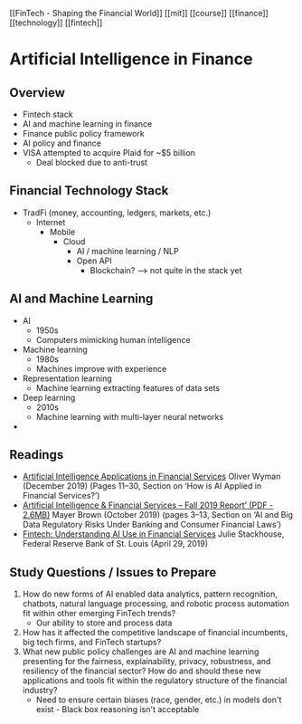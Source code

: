 [[FinTech - Shaping the Financial World]] [[mit]] [[course]] [[finance]] [[technology]] [[fintech]]

# Artificial Intelligence in Finance

## Overview
- Fintech stack
- AI and machine learning in finance
- Finance public policy framework
- AI policy and finance
- VISA attempted to acquire Plaid for ~$5 billion
	- Deal blocked due to anti-trust

## Financial Technology Stack
- TradFi (money, accounting, ledgers, markets, etc.)
	- Internet
		- Mobile
			- Cloud
				- AI / machine learning / NLP
				- Open API
					- Blockchain? --> not quite in the stack yet

## AI and Machine Learning
- AI
	- 1950s
	- Computers mimicking human intelligence
- Machine learning
	- 1980s
	- Machines improve with experience
- Representation learning
	- Machine learning extracting features of data sets
- Deep learning
	- 2010s
	- Machine learning with multi-layer neural networks
- 

## Readings
- [Artificial Intelligence Applications in Financial Services](https://www.oliverwyman.com/our-expertise/insights/2019/dec/artificial-intelligence-applications-in-financial-services.html) Oliver Wyman (December 2019) (Pages 11–30, Section on ‘How is AI Applied in Financial Services?’)
- [Artificial Intelligence & Financial Services – Fall 2019 Report’ (PDF - 2.6MB)](https://www.mayerbrown.com/-/media/files/perspectives-events/publications/2019/10/mayer-brown--ai--financial-services-symposium--thought-leadership-articles--fall-2019.pdf) Mayer Brown (October 2019) (pages 3–13, Section on ‘AI and Big Data Regulatory Risks Under Banking and Consumer Financial Laws’)
- [Fintech: Understanding AI Use in Financial Services](https://www.stlouisfed.org/on-the-economy/2019/april/fintech-understanding-ai-financial-services) Julie Stackhouse, Federal Reserve Bank of St. Louis (April 29, 2019)

## Study Questions / Issues to Prepare
1.  How do new forms of AI enabled data analytics, pattern recognition, chatbots, natural language processing, and robotic process automation fit within other emerging FinTech trends?
	- Our ability to store and process data
2.  How has it affected the competitive landscape of financial incumbents, big tech firms, and FinTech startups?
3.  What new public policy challenges are AI and machine learning presenting for the fairness, explainability, privacy, robustness, and resiliency of the financial sector? How do and should these new applications and tools fit within the regulatory structure of the financial industry?
	- Need to ensure certain biases (race, gender, etc.) in models don't exist
			- Black box reasoning isn't acceptable